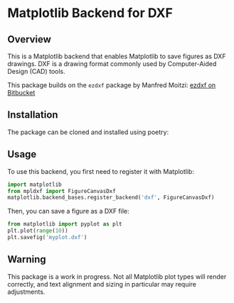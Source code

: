 # Matplotlib Backend for DXF

## Overview

This is a Matplotlib backend that enables Matplotlib to save figures as DXF drawings. DXF is a drawing format commonly used by Computer-Aided Design (CAD) tools.

This package builds on the `ezdxf` package by Manfred Moitzi:
[ezdxf on Bitbucket](http://bitbucket.org/mozman/ezdxf)

## Installation

The package can be cloned and installed using poetry:


## Usage

To use this backend, you first need to register it with Matplotlib:

```python
import matplotlib
from mpldxf import FigureCanvasDxf
matplotlib.backend_bases.register_backend('dxf', FigureCanvasDxf)
```

Then, you can save a figure as a DXF file:
```python
from matplotlib import pyplot as plt
plt.plot(range(10))
plt.savefig('myplot.dxf')
```


## Warning

This package is a work in progress. Not all Matplotlib plot types will render correctly, and text alignment and sizing in particular may require adjustments.